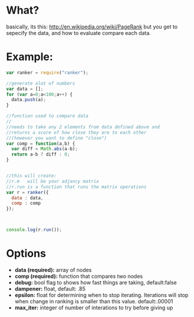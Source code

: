 # What?
basically, its this: http://en.wikipedia.org/wiki/PageRank
but you get to sepecify the data, and how to evaluate compare each data.

# Example:
```javascript
var ranker = require("ranker");

//generate alot of numbers
var data = [];
for (var a=0;a<100;a++) {
  data.push(a);
}

//function used to compare data
//
//needs to take any 2 elements from data defined above and
//returns a score of how close they are to each other
//(however you want to define "close")
var comp = function(a,b) {
  var diff = Math.abs(a-b);
  return a-b ? diff : 0;
}


//this will create:
//r.m   will be your adjancy matrix
//r.run is a function that runs the matrix operations
var r = ranker({
  data : data,
  comp : comp
});



console.log(r.run());
```


# Options
* **data (required):** array of nodes
* **comp (required):** function that compares two nodes
* **debug:** bool flag to shows how fast things are taking, default:false
* **dampener:** float, default: .85
* **epsilon:** float for determining when to stop iterating. Iterations will stop when change in ranking is smaller than this value. default:.00001
* **max_iter:** integer of number of interations to try before giving up 
